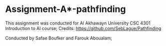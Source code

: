 # Assignment-A*-pathfinding

This assignment was conducted for Al Akhawayn University CSC 4301 Introduction to AI course;
Credits: https://github.com/SebLague/Pathfinding

Conducted by Safae Boufker and Farouk Aboualam;
